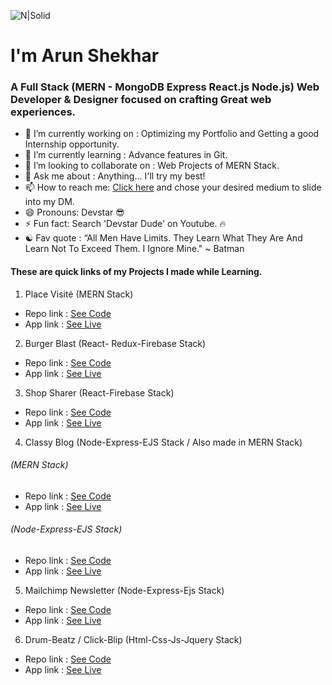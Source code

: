 ![N|Solid](https://i.ibb.co/zHHTPmJ/linkedin-banner-2.jpg)
# I'm Arun Shekhar
### A Full Stack (MERN - MongoDB Express React.js Node.js) Web Developer & Designer focused on crafting Great web experiences. 

- 🔭 I’m currently working on : Optimizing my Portfolio and Getting a good Internship opportunity.
- 🔱 I’m currently learning : Advance features in Git.
- 👯 I’m looking to collaborate on : Web Projects of MERN Stack.
- 💬 Ask me about : Anything... I'll try my best! 
- 📫 How to reach me: <a  href="https://devstardude.web.app/" target="_blank">Click here</a> and chose your desired medium to slide into my DM. 
- 😄 Pronouns: Devstar 😎
- ⚡ Fun fact: Search 'Devstar Dude' on Youtube. 🔥
- ☯ Fav quote : “All Men Have Limits. They Learn What They Are And Learn Not To Exceed Them. I Ignore Mine." ~ Batman

#### These are quick links of my Projects I made while Learning.
1) Place Visité (MERN Stack)
- Repo link : <a href="https://github.com/imdude001/Places-visite-firebase-image-upload" >See Code</a>
- App link : <a href="https://myplace009.web.app/">See Live</a> 
 
2) Burger Blast (React- Redux-Firebase Stack)  
- Repo link : <a href="https://github.com/imdude001/Burger-Blast" >See Code</a>
- App link : <a href="https://burger-blast.web.app/">See Live</a>

3) Shop Sharer (React-Firebase Stack)
- Repo link : <a href="https://github.com/imdude001/Shop-Sharer">See Code</a>
- App link : <a href="https://shopsharer009.web.app/" >See Live</a>

4) Classy Blog (Node-Express-EJS Stack / Also made in MERN Stack)
 ###### (MERN Stack)
- Repo link : <a href="https://github.com/imdude001/Classy-Blog-MERN">See Code</a>
- App link : <a href="https://classyblog-react.web.app/">See Live</a>
 ###### (Node-Express-EJS Stack)
- Repo link : <a href="https://github.com/imdude001/classy_blog" >See Code</a>
- App link : <a href="https://classyblog.herokuapp.com/">See Live</a>

5) Mailchimp Newsletter (Node-Express-Ejs Stack)
- Repo link : <a href="https://github.com/imdude001/newsletter" >See Code</a>
- App link : <a href="https://mailchimpnewsletterproject.herokuapp.com/" >See Live</a>

6) Drum-Beatz / Click-Blip (Html-Css-Js-Jquery Stack)
- Repo link : <a href="https://github.com/imdude001/Drum-Beatz" > See Code</a>
- App link : <a href="https://imdude001.github.io/Drum-Beatz/" >See Live</a>

<!--
**imdude001/imdude001** is a ✨ _special_ ✨ repository because its `README.md` (this file) appears on your GitHub profile.

Here are some ideas to get you started:

- 🔭 I’m currently working on ...
- 🌱 I’m currently learning ...
- 👯 I’m looking to collaborate on ...
- 🤔 I’m looking for help with ...
- 💬 Ask me about ...
- 📫 How to reach me: ...
- 😄 Pronouns: ...
- ⚡ Fun fact: ...
-->
